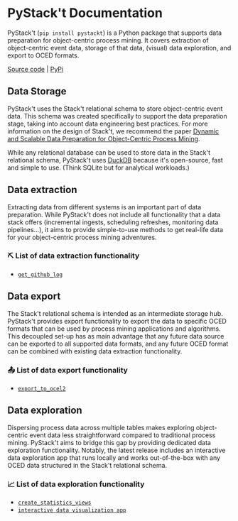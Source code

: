 # PyStack't Documentation

PyStack't (`pip install pystackt`) is a Python package that supports data preparation for object-centric process mining. It covers extraction of object-centric event data, storage of that data, (visual) data exploration, and export to OCED formats.

[Source code](https://github.com/LienBosmans/pystackt) | [PyPi](https://pypi.org/project/pystackt/)


## Data Storage

PyStack't uses the Stack't relational schema to store object-centric event data. This schema was created specifically to support the data preparation stage, taking into account data engineering best practices. For more information on the design of Stack't, we recommend the paper [Dynamic and Scalable Data Preparation for Object-Centric Process Mining](https://arxiv.org/abs/2410.00596).

While any relational database can be used to store data in the Stack't relational schema, PyStack't uses [DuckDB](https://duckdb.org/) because it's open-source, fast and simple to use. (Think SQLite but for analytical workloads.)


## Data extraction

Extracting data from different systems is an important part of data preparation. While PyStack't does not include all functionality that a data stack offers (incremental ingests, scheduling refreshes, monitoring data pipelines...), it aims to provide simple-to-use methods to get real-life data for your object-centric process mining adventures.

### ⛏️ List of data extraction functionality
- [`get_github_log`](extract/get_github_log.md)


## Data export

The Stack't relational schema is intended as an intermediate storage hub. PyStack't provides export functionality to export the data to specific OCED formats that can be used by process mining applications and algorithms. This decoupled set-up has as main advantage that any future data source can be exported to all supported data formats, and any future OCED format can be combined with existing data extraction functionality.

### 📤 List of data export functionality
- [`export_to_ocel2`](export/export_to_ocel2.md)


## Data exploration

Dispersing process data across multiple tables makes exploring object-centric event data less straightforward compared to traditional process mining. PyStack't aims to bridge this gap by providing dedicated data exploration functionality. Notably, the latest release includes an interactive data exploration app that runs locally and works out-of-the-box with any OCED data structured in the Stack't relational schema.

### 📈 List of data exploration functionality
- [`create_statistics_views`](exploration/create_statistics_views.md)
- [`interactive data visualization app`](exploration/interactive_data_visualization_app.md)
